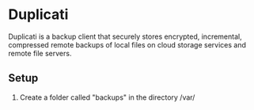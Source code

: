 # Duplicati
Duplicati is a backup client that securely stores encrypted, incremental, compressed remote backups of local files on cloud storage services and remote file servers.

## Setup
1. Create a folder called "backups" in the directory /var/